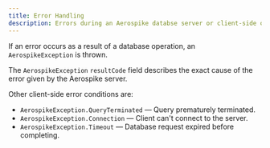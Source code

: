```yaml
---
title: Error Handling
description: Errors during an Aerospike databse server or client-side operation displays a message with the exact cause.
---
```


If an error occurs as a result of a database operation, an `AerospikeException` is thrown.

The `AerospikeException` `resultCode` field describes the exact cause of the error given by the Aerospike server.

Other client-side error conditions are:
- `AerospikeException.QueryTerminated` &mdash; Query prematurely terminated.
- `AerospikeException.Connection` &mdash; Client can't connect to the server.
- `AerospikeException.Timeout` &mdash; Database request expired before completing.
